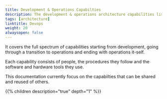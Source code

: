 ```yaml
---
title: Development & Operations Capabilties
description: The development & operations architecture capabilities list the capabilities used to implement and run Altinn Studio, Altinn Apps and Altinn Platform.
tags: [architecture]
linktitle: Devops 
weight: 20
alwaysopen: false
---
```


It covers the full spectrum of capabilities starting from development, going through a transition to operations and ending with operations it-self.

Each capability consists of people, the procedures they follow and the software and hardware tools they use. 

This documentation currently focus on the capabilties that can be shared and reused of others.  

{{% children description="true" depth="1" %}}

